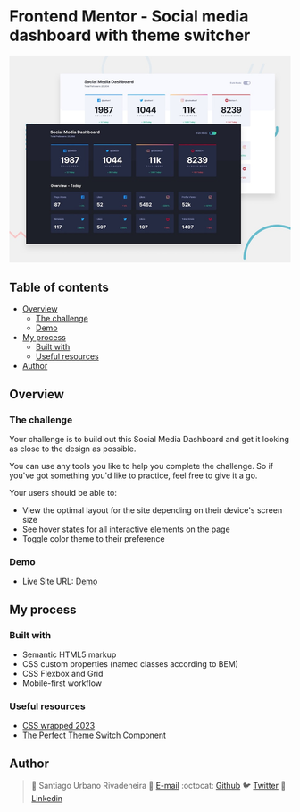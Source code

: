 # Frontend Mentor - Social media dashboard with theme switcher

![Design preview for the Social media dashboard with theme switcher coding challenge](./design/desktop-preview.jpg)

## Table of contents

- [Overview](#overview)
  - [The challenge](#the-challenge)
  - [Demo](#Demo)
- [My process](#my-process)
  - [Built with](#built-with)
  - [Useful resources](#useful-resources)
- [Author](#author)

## Overview

### The challenge

Your challenge is to build out this Social Media Dashboard and get it looking as close to the design as possible.

You can use any tools you like to help you complete the challenge. So if you've got something you'd like to practice, feel free to give it a go.

Your users should be able to:

- View the optimal layout for the site depending on their device's screen size
- See hover states for all interactive elements on the page
- Toggle color theme to their preference

### Demo

- Live Site URL: [Demo](https://sanurb.github.io/Frontend-Mentor-Challenges/social-media-dashboard-with-theme-switcher)

## My process
### Built with

- Semantic HTML5 markup
- CSS custom properties (named classes according to BEM)
- CSS Flexbox and Grid
- Mobile-first workflow

### Useful resources
- [CSS wrapped 2023](https://developer.chrome.com/blog/css-wrapped-2023)
- [The Perfect Theme Switch Component](https://www.aleksandrhovhannisyan.com/blog/the-perfect-theme-switch/#javascript-theme-toggle)

## Author

> :man: Santiago Urbano Rivadeneira
> :e-mail: [E-mail](dsanturban@gmail.com)
> :octocat: [Github](https://github.com/sanurb)
> :bird: [Twitter](https://twitter.com/dsanturban)
> :blue_book: [Linkedin](https://www.linkedin.com/in/santurban)
